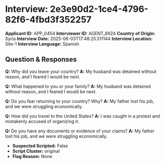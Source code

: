# Interview: 2e3e90d2-1ce4-4796-82f6-4fbd3f352257
**Applicant ID:** APP_0454
**Interviewer ID:** AGENT_8924
**Country of Origin:** Syria
**Interview Date:** 2025-06-03T17:48:25.511144
**Interview Location:** Site-1
**Interview Language:** Spanish

## Question & Responses

**Q:** Why did you leave your country?
**A:** My husband was detained without reason, and I feared I would be next.

**Q:** What happened to you or your family?
**A:** My husband was detained without reason, and I feared I would be next.

**Q:** Do you fear returning to your country? Why?
**A:** My father lost his job, and we were struggling economically.

**Q:** How did you travel to the United States?
**A:** I was caught in a protest and mistakenly accused of organizing it.

**Q:** Do you have any documents or evidence of your claims?
**A:** My father lost his job, and we were struggling economically.

- **Suspected Scripted:** False
- **Script Cluster:** original
- **Flag Reason:** None